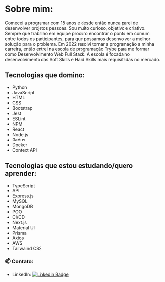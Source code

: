 # Sobre mim:
Comecei a programar com 15 anos e desde então nunca parei de desenvolver projetos pessoas. Sou muito curioso, objetivo e criativo. Sempre que trabalho em equipe procuro encontrar o ponto em comum entre todos os participantes, para que possamos desenvolver a melhor solução para o problema.
Em 2022 resolvi tornar a programação a minha carreira, então entrei na escola de programação Trybe para me formar como Desenvolvimento Web Full Stack. A escola é focada no desenvolvimento das Soft Skills e Hard Skills mais requisitadas no mercado.

## Tecnologias que domino:
- Python
- JavaScript
- HTML
- CSS
- Bootstrap
- Jest
- ESLint
- NPM
- React
- Node.js
- Redux
- Docker
- Context API

## Tecnologias que estou estudando/quero aprender:
- TypeScript
- API
- Express.js
- MySQL
- MongoDB
- POO
- CI/CD
- Next.js
- Material UI
- Prisma
- Axios
- AWS
- Tailwaind CSS

### 📫 Contato:
- LinkedIn: [![Linkedin Badge](https://img.shields.io/badge/-LinkedIn-0e76a8?style=flat-square&logo=Linkedin&logoColor=white)](https://www.linkedin.com/in/luizhenriquepy/) 
